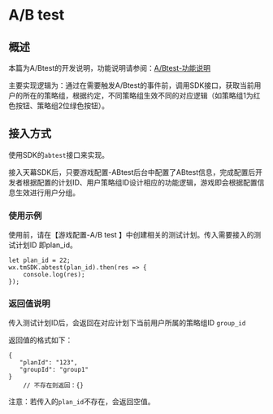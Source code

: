 # A/B test

## 概述

本篇为A/Btest的开发说明，功能说明请参阅：[A/Btest-功能说明](../main-features/ab-test.md)

主要实现逻辑为：通过在需要触发A/Btest的事件前，调用SDK接口，获取当前用户的所在的策略组，根据约定，不同策略组生效不同的对应逻辑（如策略组1为红色按钮、策略组2位绿色按钮）。

## 接入方式

 使用SDK的`abtest`接口来实现。

接入天幕SDK后，只要游戏配置-ABtest后台中配置了ABtest信息，完成配置后开发者根据配置的计划ID、用户策略组ID设计相应的功能逻辑，游戏即会根据配置信息生效进行用户分组。

### 使用示例

使用前，请在【游戏配置-A/B test 】中创建相关的测试计划。传入需要接入的测试计划ID 即plan\_id。

```text
let plan_id = 22;
wx.tmSDK.abtest(plan_id).then(res => {
    console.log(res);
});
```

### 返回值说明

传入测试计划ID后，会返回在对应计划下当前用户所属的策略组ID `group_id`

返回值的格式如下：

```text
{
   "planId": "123",
   "groupId": "group1"
}
    // 不存在则返回：{}
```

 注意：若传入的`plan_id`不存在，会返回空值。

